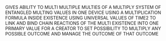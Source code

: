 GIVES ABILITY TO MULTI MULTIPLE MULTIES OF A MULTIPLY SYSTEM OF ENTANGLED MULTING VALUES IN ONE DEVICE USING A MULTIPLICATION FORMULA INSIDE EXISTENCE USING UNIVERSAL VALUES OF TIME2 TO LINK AND BIND CHAIN REACTIONS OF THE MULTI EXISTENCE INTO ONE PRIMARY VALUE FOR A CREATOR TO SET POSSIBILITY TO MULTIPLY ANY POSSIBLE OUTCOME AND MANAGE THE OUTCOME OF THAT OUTCOME
